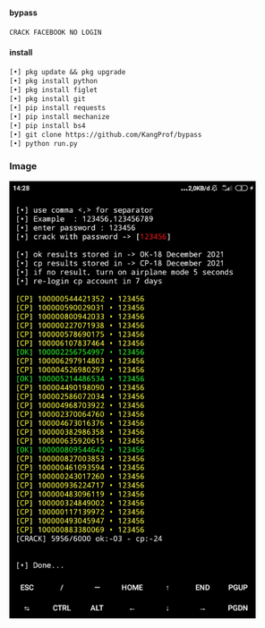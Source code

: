 #### bypass
```
CRACK FACEBOOK NO LOGIN
```
#### install 
```
[•] pkg update && pkg upgrade
[•] pkg install python
[•] pkg install figlet
[•] pkg install git
[•] pip install requests
[•] pip install mechanize
[•] pip install bs4
[•] git clone https://github.com/KangProf/bypass
[•] python run.py
```
### Image

<img src="https://github.com/KangProf/bypass/blob/FbShort/Screenshot_2021-12-18-14-28-53-333_com.termux.jpg" width="440" title="Image" alt="Image">

 
